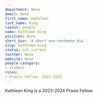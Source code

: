 ```yaml
---
department: None
email: None
first_name: Kathleen
last_name: King
layout: people
name: Kathleen King
position: None
short_bio: 'A short one-sentence bio.'
slug: kathleen-king
status: not_current
twitter: None
website: None
people-category:
- student
roles:
- Praxis Fellow, 2023-2024
---
```

Kathleen King is a 2023-2024 Praxis Fellow.